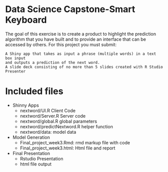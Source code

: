 # Data Science Capstone-Smart Keyboard
The goal of this exercise is to create a product to highlight the prediction algorithm that you have built and to provide an interface that can be accessed by others. For this project you must submit:

    A Shiny app that takes as input a phrase (multiple words) in a text box input 
    and outputs a prediction of the next word.
    A slide deck consisting of no more than 5 slides created with R Studio Presenter 
    
    
  # Included files
  
  * Shinny Apps 
     * nextword/UI.R Client Code
     * nextword/Server.R Server code
     * nextword/global.R global parameters 
     * nextword/predictNextword.R helper function
     * nextword/data: model data
 * Model Generation
    * Final_project_week3.Rmd: rmd markup file with code 
    * Final_project_week3.html: Html file and report 
 * Final Presentation
    * Rstudio Presentation
    * html file output
   
  
